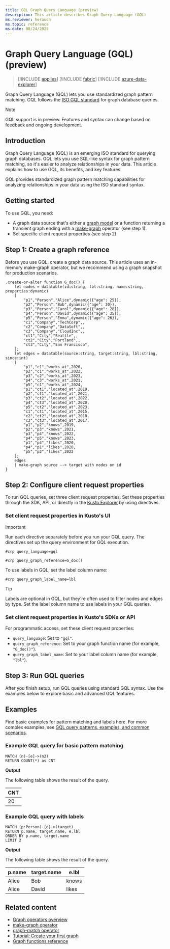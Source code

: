 ```yaml
---
title: GQL Graph Query Language (preview)
description: This article describes Graph Query Language (GQL)
ms.reviewer: herauch
ms.topic: reference
ms.date: 08/24/2025
---
```

# Graph Query Language (GQL) (preview)

> [!INCLUDE [applies](../includes/applies-to-version/applies.md)] [!INCLUDE [fabric](../includes/applies-to-version/fabric.md)] [!INCLUDE [azure-data-explorer](../includes/applies-to-version/azure-data-explorer.md)]

Graph Query Language (GQL) lets you use standardized graph pattern matching. GQL follows the [ISO GQL standard](https://www.iso.org/obp/ui/en/#iso:std:iso-iec:39075:ed-1:v1:en) for graph database queries.

> [!NOTE]
> GQL support is in preview. Features and syntax can change based on feedback and ongoing development.

## Introduction

Graph Query Language (GQL) is an emerging ISO standard for querying graph databases. GQL lets you use SQL-like syntax for graph pattern matching, so it's easier to analyze relationships in your data. This article explains how to use GQL, its benefits, and key features.

GQL provides standardized graph pattern matching capabilities for analyzing relationships in your data using the ISO standard syntax.

## Getting started

To use GQL, you need:

- A graph data source that's either a [graph model](graph-operators.md) or a function returning a transient graph ending with a [make-graph](make-graph-operator.md) operator (see step 1).
- Set specific client request properties (see step 2).

## Step 1: Create a graph reference

Before you use GQL, create a graph data source. This article uses an in-memory make-graph operator, but we recommend using a graph snapshot for production scenarios.

<!-- csl -->
```gql
.create-or-alter function G_doc() {
    let nodes = datatable(id:string, lbl:string, name:string, properties:dynamic)
    [
        "p1","Person","Alice",dynamic({"age": 25}),
        "p2","Person","Bob",dynamic({"age": 30}),
        "p3","Person","Carol",dynamic({"age": 28}),
        "p4","Person","David",dynamic({"age": 35}),
        "p5","Person","Emma",dynamic({"age": 26}),
        "c1","Company","TechCorp",,
        "c2","Company","DataSoft",,
        "c3","Company","CloudInc",,
        "ct1","City","Seattle",,
        "ct2","City","Portland",,
        "ct3","City","San Francisco",
    ];
    let edges = datatable(source:string, target:string, lbl:string, since:int)
    [
        "p1","c1","works_at",2020,
        "p2","c1","works_at",2022,
        "p3","c2","works_at",2023,
        "p4","c3","works_at",2021,
        "p5","c1","works_at",2024,
        "p1","ct1","located_at",2019,
        "p2","ct1","located_at",2021,
        "p3","ct2","located_at",2022,
        "p4","ct3","located_at",2020,
        "p5","ct2","located_at",2023,
        "c1","ct1","located_at",2015,
        "c2","ct2","located_at",2018,
        "c3","ct3","located_at",2017,
        "p1","p2","knows",2019,
        "p2","p3","knows",2021,
        "p3","p4","knows",2022,
        "p4","p5","knows",2023,
        "p1","p4","likes",2020,
        "p4","p1","likes",2020,
        "p5","p2","likes",2022
    ];
    edges
    | make-graph source --> target with nodes on id
}
```

## Step 2: Configure client request properties

To run GQL queries, set three client request properties. Set these properties through the SDK, API, or directly in the [Kusto Explorer](../tools/kusto-explorer.md) by using directives.

### Set client request properties in Kusto's UI

> [!IMPORTANT]
> Run each directive separately before you run your GQL query. The directives set up the query environment for GQL execution.

<!-- csl -->
```kql
#crp query_language=gql
```

<!-- csl -->
```kql
#crp query_graph_reference=G_doc()
```

To use labels in GQL, set the label column name:

<!-- csl -->
```kql
#crp query_graph_label_name=lbl
```

> [!TIP]
> Labels are optional in GQL, but they're often used to filter nodes and edges by type. Set the label column name to use labels in your GQL queries.

### Set client request properties in Kusto's SDKs or API

For programmatic access, set these client request properties:

- `query_language`: Set to `"gql"`.
- `query_graph_reference`: Set to your graph function name (for example, `"G_doc()"`).
- `query_graph_label_name`: Set to your label column name (for example, `"lbl"`).

## Step 3: Run GQL queries

After you finish setup, run GQL queries using standard GQL syntax. Use the examples below to explore basic and advanced GQL features.

## Examples

Find basic examples for pattern matching and labels here. For more complex examples, see [GQL query patterns, examples, and common scenarios](graph-query-language-use-cases.md).

### Example GQL query for basic pattern matching
<!-- csl -->
```gql
MATCH (n)-[e]->(n2)
RETURN COUNT(*) as CNT
```

**Output**

The following table shows the result of the query.

| CNT |
|-----|
| 20  |

### Example GQL query with labels

<!-- csl -->
```gql
MATCH (p:Person)-[e]->(target)
RETURN p.name, target.name, e.lbl
ORDER BY p.name, target.name
LIMIT 2
```

**Output**

The following table shows the result of the query.

| p.name | target.name | e.lbl |
|--------|-------------|-------|
| Alice  | Bob         | knows |
| Alice  | David       | likes |

## Related content

* [Graph operators overview](graph-operators.md)
* [make-graph operator](make-graph-operator.md)
* [graph-match operator](graph-match-operator.md)
* [Tutorial: Create your first graph](tutorials/your-first-graph.md)
* [Graph functions reference](graph-function.md)
